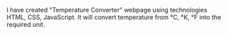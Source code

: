 I have created "Temperature Converter" webpage using technologies HTML, CSS, JavaScript. It will convert temperature from °C, °K, °F into the required unit.
